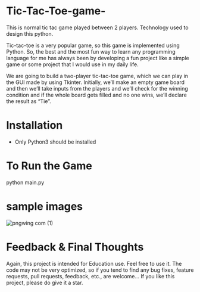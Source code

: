 # Tic-Tac-Toe-game-
This is normal tic tac game played between 2 players. Technology used to design this python. 

Tic-tac-toe is a very popular game, so this game is implemented using Python. So, the best and the most fun way to learn any programming language for me has always been by developing a fun project like a simple game or some project that I would use in my daily life.

We are going to build a two-player tic-tac-toe game, which we can play in the GUI made by using Tkinter. Initially, we’ll make an empty game board and then we’ll take inputs from the players and we’ll check for the winning condition and if the whole board gets filled and no one wins, we’ll declare the result as “Tie”.

# Installation
 *  Only Python3 should be installed
 
# To Run the Game
python main.py

# sample images
![pngwing com (1)](https://user-images.githubusercontent.com/59912875/116995073-37eb5000-acf7-11eb-845c-5c9b6eebf470.png)


# Feedback & Final Thoughts
Again, this project is intended for Education use. Feel free to use it. The code may not be very optimized,
so if you tend to find any bug fixes, 
feature requests, pull requests, feedback, etc., are welcome... 
If you like this project, please do give it a star.



